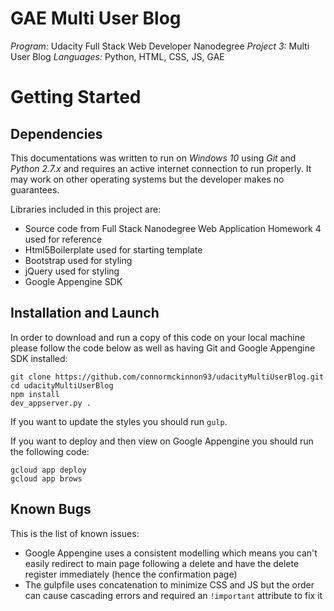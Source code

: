 # GAE Multi User Blog

*Program:* Udacity Full Stack Web Developer Nanodegree
*Project 3:* Multi User Blog
*Languages:* Python, HTML, CSS, JS, GAE

# Getting Started

## Dependencies

This documentations was written to run on *Windows 10* using *Git* and *Python 2.7.x* and requires an active internet connection to run properly. It may work on other operating systems but the developer makes no guarantees.

Libraries included in this project are:
- Source code from Full Stack Nanodegree Web Application Homework 4 used for reference
- Html5Boilerplate used for starting template
- Bootstrap used for styling
- jQuery used for styling
- Google Appengine SDK

## Installation and Launch

In order to download and run a copy of this code on your local machine please follow the code below as well as having Git and Google Appengine SDK installed:
```
git clone https://github.com/connormckinnon93/udacityMultiUserBlog.git
cd udacityMultiUserBlog
npm install
dev_appserver.py .
```

If you want to update the styles you should run `gulp`.

If you want to deploy and then view on Google Appengine you should run the following code:
```
gcloud app deploy
gcloud app brows
```

## Known Bugs
This is the list of known issues:
- Google Appengine uses a consistent modelling which means you can't easily redirect to main page following a delete and have the delete register immediately (hence the confirmation page)
- The gulpfile uses concatenation to minimize CSS and JS but the order can cause cascading errors and required an `!important` attribute to fix it
